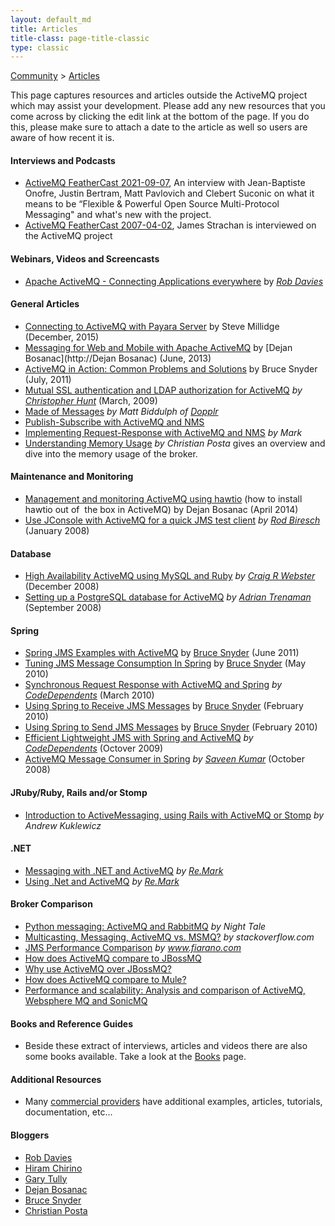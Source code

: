 ```yaml
---
layout: default_md
title: Articles
title-class: page-title-classic
type: classic
---
```


[Community](community) > [Articles](articles)

This page captures resources and articles outside the ActiveMQ project which may assist your development. Please add any new resources that you come across by clicking the edit link at the bottom of the page. If you do this, please make sure to attach a date to the article as well so users are aware of how recent it is.

#### Interviews and Podcasts

* [ActiveMQ FeatherCast 2021-09-07](https://feathercast.apache.org/2021/09/07/apache-activemq/), An interview with Jean-Baptiste Onofre, Justin Bertram, Matt Pavlovich and Clebert Suconic on what it means to be “Flexible & Powerful Open Source Multi-Protocol Messaging" and what's new with the project. 
* [ActiveMQ FeatherCast 2007-04-02](https://feathercast.apache.org/2007/04/02/episode-27-apache-activemq/), James Strachan is interviewed on the ActiveMQ project

#### Webinars, Videos and Screencasts

* [Apache ActiveMQ - Connecting Applications everywhere](https://www.slideshare.net/rajdavies/connecting-applications-eve) by _[Rob Davies](http://rajdavies.blogspot.com/)_

#### General Articles

* [Connecting to ActiveMQ with Payara Server](http://blog.payara.fish/connecting-to-activemq-with-payara-server) by Steve Millidge (December, 2015)
* [Messaging for Web and Mobile with Apache ActiveMQ](http://de.slideshare.net/dejanb/messaging-for-web-and-mobile-with-apache-activemq) by [Dejan Bosanac](http://Dejan Bosanac) (June, 2013)
* [ActiveMQ in Action: Common Problems and Solutions](http://de.slideshare.net/bruce.snyder/activemq-in-action) by Bruce Snyder (July, 2011)
* [Mutual SSL authentication and LDAP authorization for ActiveMQ](http://christopherhunt-software.blogspot.com/2009/03/mutual-ssl-authentication-and-ldap.html) _by [Christopher Hunt](http://christopherhunt-software.blogspot.com)_ (March, 2009)
* [Made of Messages](http://www.slideshare.net/carsonified/dopplr-its-made-of-messages-matt-biddulph-presentation) _by Matt Biddulph of [Dopplr](http://www.dopplr.com/)_
* [Publish-Subscribe with ActiveMQ and NMS](http://remark.wordpress.com/articles/publish-subscribe-with-activemq-and-nms/)
* [Implementing Request-Response with ActiveMQ and NMS](http://remark.wordpress.com/articles/implementing-request-response-with-activemq-and-nms/) _by Mark_
* [Understanding Memory Usage](https://blog.christianposta.com/activemq/activemq-understanding-memory-usage/) _by Christian Posta_ gives an overview and dive into the memory usage of the broker.

#### Maintenance and Monitoring

* [Management and monitoring ActiveMQ using hawtio](http://sensatic.net/activemq/activemq-and-hawtio.html) (how to install hawtio out of  the box in ActiveMQ) by Dejan Bosanac (April 2014)
* [Use JConsole with ActiveMQ for a quick JMS test client](http://soatechlab.blogspot.com/2008/01/use-jconsole-with-activemq-for-quick.html) _by [Rod Biresch](http://soatechlab.blogspot.com/)_ (January 2008)

#### Database 

* [High Availability ActiveMQ using MySQL and Ruby](http://barkingiguana.com/2008/12/16/high-availability-activemq-using-a-mysql-datastore) _by [Craig R Webster](http://barkingiguana.com/)_ (December 2008)
* [Setting up a PostgreSQL database for ActiveMQ](http://trenaman.blogspot.com/2008/09/setting-up-postgresql-database-for.html) _by [Adrian Trenaman](http://trenaman.blogspot.com/)_ (September 2008)

#### Spring

* [Spring JMS Examples with ActiveMQ](https://github.com/bsnyder/spring-jms-examples) by [Bruce Snyder](https://bsnyderblog.blogspot.com/) (June 2011)
* [Tuning JMS Message Consumption In Spring](https://bsnyderblog.blogspot.com/2010/05/tuning-jms-message-consumption-in.html) by [Bruce Snyder](https://bsnyderblog.blogspot.com/) (May 2010)
* [Synchronous Request Response with ActiveMQ and Spring](https://medium.com/@bdarfler/synchronous-request-response-with-activemq-and-spring-21359a438a86) _by [CodeDependents](http://codedependents.com/)_ (March 2010)
* [Using Spring to Receive JMS Messages](https://bsnyderblog.blogspot.com/2010/02/using-spring-to-receive-jms-messages.html) by [Bruce Snyder](https://bsnyderblog.blogspot.com/) (February 2010)
* [Using Spring to Send JMS Messages](https://bsnyderblog.blogspot.com/2010/02/using-spring-jmstemplate-to-send-jms.html) by [Bruce Snyder](https://bsnyderblog.blogspot.com/) (February 2010)
* [Efficient Lightweight JMS with Spring and ActiveMQ](https://medium.com/@bdarfler/efficient-lightweight-jms-with-spring-and-activemq-51ff6a135946) _by [CodeDependents](http://codedependents.com/)_ (Octover 2009)
* [ActiveMQ Message Consumer in Spring](http://javaandjava.blogspot.com/2008/10/activemq-message-consumer-in-spring.html) _by [Saveen Kumar](http://javaandjava.blogspot.com/)_ (October 2008)

#### JRuby/Ruby, Rails and/or Stomp

* [Introduction to ActiveMessaging, using Rails with ActiveMQ or Stomp](http://www.infoq.com/articles/intro-active-messaging-rails) _by Andrew Kuklewicz_

#### .NET

* [Messaging with .NET and ActiveMQ](http://remark.wordpress.com/articles/messaging-with-net-and-activemq/) _by [Re.Mark](http://remark.wordpress.com/)_
* [Using .Net and ActiveMQ](http://remark.wordpress.com/articles/messaging-with-net-and-activemq/) _by [Re.Mark](http://remark.wordpress.com/)_

#### Broker Comparison

* [Python messaging: ActiveMQ and RabbitMQ](http://www.nighttale.net/activemq/python-messaging-activemq-and-rabbitmq.html) _by Night Tale_
* [Multicasting, Messaging, ActiveMQ vs. MSMQ?](http://stackoverflow.com/questions/32851/multicasting-messaging-activemq-vs-msmq) _by stackoverflow.com_
* [JMS Performance Comparison](https://www.fiorano.com/assets/pdf/whitepaper/jms_performance_comparison.pdf) _by www.fiarano.com_
* [How does ActiveMQ compare to JBossMQ](http://activemq.apache.org/how-does-activemq-classic-compare-to-jbossmq)
* [Why use ActiveMQ over JBossMQ?](http://www.mail-archive.com/activemq-users@geronimo.apache.org/msg05630.html)
* [How does ActiveMQ compare to Mule?](http://activemq.apache.org/how-does-activemq-classic-compare-to-mule)
* [Performance and scalability: Analysis and comparison of ActiveMQ, Websphere MQ and SonicMQ](http://www.theserverside.com/discussions/thread.tss?thread_id=57192)

#### Books and Reference Guides

* Beside these extract of interviews, articles and videos there are also some books available. Take a look at the [Books](books) page.

#### Additional Resources

* Many [commercial providers](support#commercial-support) have additional examples, articles, tutorials, documentation, etc...

#### Bloggers

* [Rob Davies](http://rajdavies.blogspot.com/)
* [Hiram Chirino](http://hiramchirino.com/blog/)
* [Gary Tully](http://blog.garytully.com/)
* [Dejan Bosanac](http://www.nighttale.net)
* [Bruce Snyder](http://bruceblog.org/)
* [Christian Posta](https://blog.christianposta.com/)

